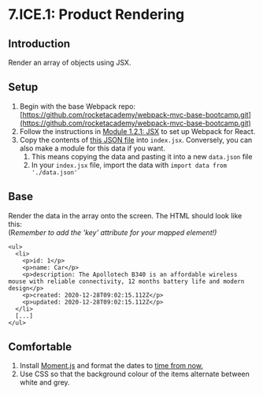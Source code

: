 # 7.ICE.1: Product Rendering

## Introduction

Render an array of objects using JSX.

## Setup

1. Begin with the base Webpack repo: [https://github.com/rocketacademy/webpack-mvc-base-bootcamp.git](https://github.com/rocketacademy/webpack-mvc-base-bootcamp.git)
2. Follow the instructions in [Module 1.2.1: JSX](../1.2.1-jsx/#setup) to set up Webpack for React.
3. Copy the contents of [this JSON file](https://raw.githubusercontent.com/rocketacademy/bootcamp-docs/master/fixture-data/products.json) into `index.jsx`. Conversely, you can also make a module for this data if you want.
   1. This means copying the data and pasting it into a new `data.json` file
   2. In your `index.jsx` file, import the data with `import data from './data.json'`

## Base

Render the data in the array onto the screen. The HTML should look like this:\
(R*emember to add the 'key' attribute for your mapped element!)*

```markup
<ul>
  <li>
    <p>id: 1</p>
    <p>name: Car</p>
    <p>description: The Apollotech B340 is an affordable wireless mouse with reliable connectivity, 12 months battery life and modern design</p>
    <p>created: 2020-12-28T09:02:15.112Z</p>
    <p>updated: 2020-12-28T09:02:15.112Z</p>
  </li>
  [...]
</ul>
```

## Comfortable

1. Install [Moment.js](https://www.npmjs.com/package/moment) and format the dates to [time from now.](https://momentjs.com/docs/#/displaying/fromnow/)
2. Use CSS so that the background colour of the items alternate between white and grey.
